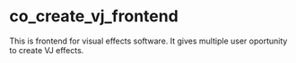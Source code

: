 # co_create_vj_frontend
This is frontend for visual effects software. It gives multiple user oportunity to create VJ effects.
